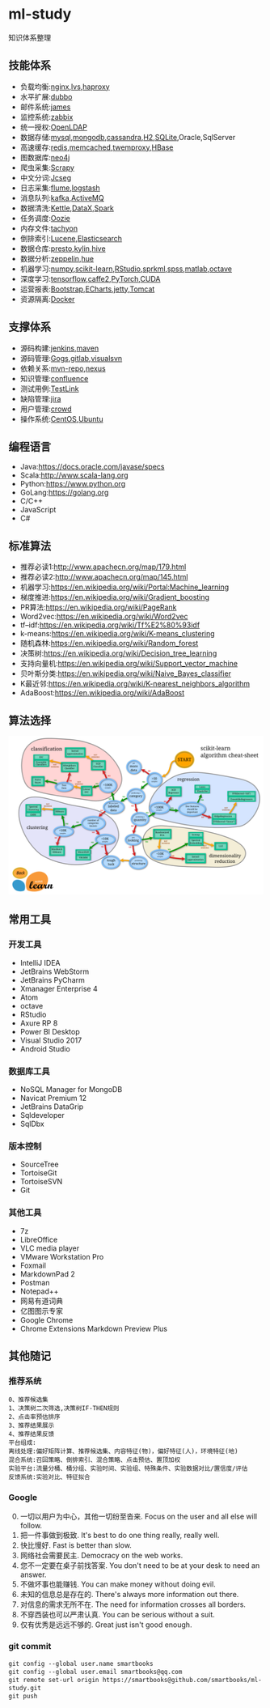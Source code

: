 # ml-study
知识体系整理

## 技能体系
- 负载均衡:[nginx](http://nginx.org),[lvs](http://www.linuxvirtualserver.org),[haproxy](http://www.haproxy.org)
- 水平扩展:[dubbo](https://github.com/alibaba/dubbo)
- 邮件系统:[james](http://james.apache.org)
- 监控系统:[zabbix](https://www.zabbix.com)
- 统一授权:[OpenLDAP](http://www.openldap.org)
- 数据存储:[mysql](https://www.mysql.com),[mongodb](https://www.mongodb.com),[cassandra](http://cassandra.apache.org),[H2](http://www.h2database.com),[SQLite](http://www.sqlite.org),Oracle,SqlServer
- 高速缓存:[redis](https://redis.io),[memcached](https://www.memcached.org),[twemproxy](https://github.com/twitter/twemproxy),[HBase](https://hbase.apache.org)
- 图数据库:[neo4j](https://neo4j.com)
- 爬虫采集:[Scrapy](https://scrapy.org)
- 中文分词:[Jcseg](https://github.com/lionsoul2014/jcseg)
- 日志采集:[flume](http://flume.apache.org),[logstash](https://www.elastic.co/cn/products/logstash)
- 消息队列:[kafka](http://kafka.apache.org),[ActiveMQ](http://activemq.apache.org)
- 数据清洗:[Kettle](https://community.hds.com/docs/DOC-1009855),[DataX](https://github.com/alibaba/DataX),[Spark](http://spark.apache.org)
- 任务调度:[Oozie](http://oozie.apache.org/)
- 内存文件:[tachyon](https://www.alluxio.org)
- 倒排索引:[Lucene](https://lucene.apache.org/),[Elasticsearch](https://www.elastic.co/cn/products/elasticsearch)
- 数据仓库:[presto](https://github.com/prestodb/presto),[kylin](http://kylin.apache.org),[hive](http://hive.apache.org)
- 数据分析:[zeppelin](https://zeppelin.apache.org),[hue](http://gethue.com)
- 机器学习:[numpy](http://www.numpy.org),[scikit-learn](http://scikit-learn.org),[RStudio](https://www.rstudio.com),[sprkml](https://spark.apache.org),[spss](http://rj.baidu.com/soft/detail/14538.html),[matlab](https://cn.mathworks.com/products/matlab.html),[octave](http://www.gnu.org/software/octave/)
- 深度学习:[tensorflow](https://github.com/tensorflow),[caffe2](https://caffe2.ai),[PyTorch](http://pytorch.org/),[CUDA](https://developer.nvidia.com/cuda-downloads)
- 运营报表:[Bootstrap](http://getbootstrap.com),[ECharts](http://echarts.baidu.com/),[jetty](http://www.eclipse.org/jetty),[Tomcat](http://tomcat.apache.org)
- 资源隔离:[Docker](https://www.docker.com)

## 支撑体系
- 源码构建:[jenkins](https://jenkins.io/),[maven](https://maven.apache.org)
- 源码管理:[Gogs](https://gogs.io),[gitlab](https://gitlab.com),[visualsvn](https://www.visualsvn.com/server)
- 依赖关系:[mvn-repo](http://mvnrepository.com),[nexus](http://www.sonatype.org/nexus/go)
- 知识管理:[confluence](https://www.atlassian.com/software/confluence)
- 测试用例:[TestLink](http://www.testlink.org)
- 缺陷管理:[jira](https://www.atlassian.com/software/jira)
- 用户管理:[crowd](https://www.atlassian.com/software/crowd)
- 操作系统:[CentOS](https://www.centos.org),[Ubuntu](https://www.ubuntu.com)

## 编程语言
- Java:https://docs.oracle.com/javase/specs
- Scala:http://www.scala-lang.org
- Python:https://www.python.org
- GoLang:https://golang.org
- C/C++
- JavaScript
- C#

## 标准算法
- 推荐必读1:http://www.apachecn.org/map/179.html
- 推荐必读2:http://www.apachecn.org/map/145.html
- 机器学习:https://en.wikipedia.org/wiki/Portal:Machine_learning
- 梯度推进:https://en.wikipedia.org/wiki/Gradient_boosting
- PR算法:https://en.wikipedia.org/wiki/PageRank
- Word2vec:https://en.wikipedia.org/wiki/Word2vec
- tf–idf:https://en.wikipedia.org/wiki/Tf%E2%80%93idf
- k-means:https://en.wikipedia.org/wiki/K-means_clustering
- 随机森林:https://en.wikipedia.org/wiki/Random_forest
- 决策树:https://en.wikipedia.org/wiki/Decision_tree_learning
- 支持向量机:https://en.wikipedia.org/wiki/Support_vector_machine
- 贝叶斯分类:https://en.wikipedia.org/wiki/Naive_Bayes_classifier
- K最近邻:https://en.wikipedia.org/wiki/K-nearest_neighbors_algorithm
- AdaBoost:https://en.wikipedia.org/wiki/AdaBoost

## 算法选择
![ml_estimator_map](img/ml_map.png)

## 常用工具
### 开发工具
- IntelliJ IDEA
- JetBrains WebStorm
- JetBrains PyCharm
- Xmanager Enterprise 4
- Atom
- octave
- RStudio
- Axure RP 8
- Power BI Desktop
- Visual Studio 2017
- Android Studio

### 数据库工具
- NoSQL Manager for MongoDB
- Navicat Premium 12
- JetBrains DataGrip
- Sqldeveloper
- SqlDbx

### 版本控制
- SourceTree
- TortoiseGit
- TortoiseSVN
- Git

### 其他工具
- 7z
- LibreOffice
- VLC media player
- VMware Workstation Pro
- Foxmail
- MarkdownPad 2
- Postman
- Notepad++
- 网易有道词典
- 亿图图示专家
- Google Chrome
- Chrome Extensions Markdown Preview Plus

## 其他随记
### 推荐系统
```
0、推荐候选集
1、决策树二次筛选,决策树IF-THEN规则
2、点击率预估排序
3、推荐结果展示
4、推荐结果反馈
平台组成:
离线处理:偏好矩阵计算、推荐候选集、内容特征(物)，偏好特征(人)，环境特征(地)
混合系统:召回策略、倒排索引、混合策略、点击预估、置顶加权
实验平台:流量分桶、桶分组、实验时间、实验组、特殊条件、实验数据对比/置信度/评估
反馈系统:实验对比、特征拟合
```

### Google
0. 一切以用户为中心，其他一切纷至沓来. Focus on the user and all else will follow.
0. 把一件事做到极致. It's best to do one thing really, really well.
0. 快比慢好. Fast is better than slow.
0. 网络社会需要民主. Democracy on the web works.
0. 您不一定要在桌子前找答案. You don't need to be at your desk to need an answer.
0. 不做坏事也能赚钱. You can make money without doing evil.
0. 未知的信息总是存在的. There's always more information out there.
0. 对信息的需求无所不在. The need for information crosses all borders.
0. 不穿西装也可以严肃认真. You can be serious without a suit.
0. 仅有优秀是远远不够的. Great just isn't good enough.

### git commit
```shell
git config --global user.name smartbooks
git config --global user.email smartbooks@qq.com
git remote set-url origin https://smartbooks@github.com/smartbooks/ml-study.git
git push
```
